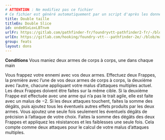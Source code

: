 ```yaml
---
# ATTENTION : Ne modifiez pas ce fichier
# Ce fichier est généré automatiquement par un script d'après les données du module Foundry VTT officiel et de sa traduction
title: Double taille
titleEn: Double Slice
id: onde0SxLoxLBTnvm
urlFr: https://gitlab.com/pathfinder-fr/foundryvtt-pathfinder2-fr/-/blob/master/data/feats/onde0SxLoxLBTnvm.htm
urlEn: https://gitlab.com/hooking/foundry-vtt---pathfinder-2e/-/blob/master/packs/data/feats.db/double-slice.json
group: feats
layout: dons
---
```

**Conditions** Vous maniez deux armes de corps à corps, une dans chaque main

Vous frappez votre ennemi avec vos deux armes. Effectuez deux Frappes, la première avec l’une de vos deux armes de corps à corps, la deuxième avec l’autre, chacune appliquant votre malus d’attaques multiples actuel. Les deux Frappes doivent être faites sur la même cible. Si la deuxième Frappe est effectuée avec une arme qui n’a pas le trait agile, elle est faite avec un malus de −2. Si les deux attaques touchent, faites la somme des dégâts, puis ajoutez tous les éventuels autres effets produits par les deux armes. Vous ajoutez une seule fois seulement les éventuels dégâts de précision à l’attaque de votre choix. Faites la somme des dégâts des deux Frappes et appliquez les résistances et les faiblesses une seule fois. Cela compte comme deux attaques pour le calcul de votre malus d’attaques multiples.



